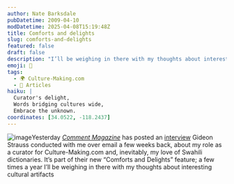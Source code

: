 ```yaml
---
author: Nate Barksdale
pubDatetime: 2009-04-10
modDatetime: 2025-04-08T15:19:48Z
title: Comforts and delights
slug: comforts-and-delights
featured: false
draft: false
description: "I’ll be weighing in there with my thoughts about interesting cultural artifacts."
emoji: 📖
tags:
  - 🌍 Culture-Making.com
  - 📖 Articles
haiku: |
  Curator's delight,  
  Words bridging cultures wide,  
  Embrace the unknown.
coordinates: [34.0522, -118.2437]
---
```


![image](http://culture-making.com/media/commentlogo.jpg)Yesterday [_Comment Magazine_](https://www.google.com/search?q=%22_Comment%20Magazine_%22%20cardus.ca) has posted an [interview](http://web.archive.org/web/20110417202840/http://www.cardus.ca:80/comment/article/952/) Gideon Strauss conducted with me over email a few weeks back, about my role as a curator for Culture-Making.com and, inevitably, my love of Swahili dictionaries. It’s part of their new “Comforts and Delights” feature; a few times a year I’ll be weighing in there with my thoughts about interesting cultural artifacts
